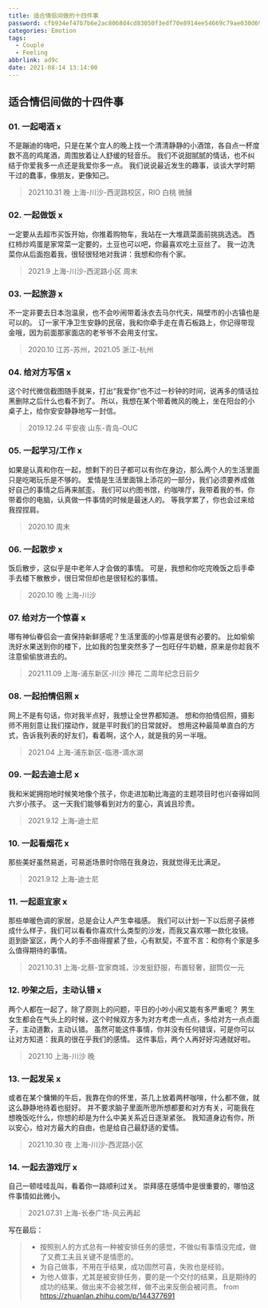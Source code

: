 ```yaml
---
title: 适合情侣间做的十四件事
password: cfb934ef47b7b6e2ac8068d4cd83050f3edf70e8914ee54669c79ae030d69617
categories: Emotion
tags:
  - Couple
  - Feeling
abbrlink: ad9c
date: 2021-08-14 13:14:00
---
```


## 适合情侣间做的十四件事

### 01. 一起喝酒 x

不是蹦迪的嗨吧，只是在某个宜人的晚上找一个清清静静的小酒馆，各自点一杯度数不高的鸡尾酒，周围放着让人舒缓的轻音乐。
我们不说甜腻腻的情话，也不纠结于你爱我多一点还是我爱你多一点。
我们说说最近发生的趣事，谈谈大学时期干过的蠢事，像朋友，更像知己。

> 2021.10.31 晚 上海-川沙-西泥路校区，RIO 白桃 微醺

### 02. 一起做饭 x

一定要从去超市买饭开始，你推着购物车，我站在一大堆蔬菜面前挑挑选选。
西红柿炒鸡蛋是家常菜一定要的，土豆也可以吧，你最喜欢吃土豆丝了。
我一边洗菜你从后面抱着我，很轻很轻地对我讲：我想和你有个家。

> 2021.9 上海-川沙-西泥路小区 周末

### 03. 一起旅游 x

不一定非要去日本泡温泉，也不会吵闹带着泳衣去马尔代夫，隔壁市的小古镇也是可以的。
订一家干净卫生安静的民宿，我和你牵手走在青石板路上，你记得带现金哦，因为前面那家面店的老爷爷不会用支付宝。

> 2020.10 江苏-苏州，2021.05 浙江-杭州

### 04. 给对方写信 x

这个时代微信截图随手就来，打出“我爱你”也不过一秒钟的时间，说再多的情话拉黑删除之后什么也看不到了。
所以，我想在某个带着微风的晚上，坐在阳台的小桌子上，给你安安静静地写一封信。

> 2019.12.24 平安夜 山东-青岛-OUC 

### 05. 一起学习/工作 x

如果是认真和你在一起，想剩下的日子都可以有你在身边，那么两个人的生活里面只是吃喝玩乐是不够的。
爱情是生活里面锦上添花的一部分，我们必须要养成做好自己的事情之后再来腻歪。
我们可以约图书馆，约咖啡厅，我带着我的书，你带着你的电脑，认真做一件事情的时候是最迷人的。
等我学累了，你也会过来给我捏捏肩。

> 2020.10 周末

### 06. 一起散步 x

饭后散步，这似乎是中老年人才会做的事情。
可是，我想和你吃完晚饭之后手牵手去楼下散散步，很日常但却也是很轻松的事情。

> 2020.10 晚 上海-川沙

### 07. 给对方一个惊喜 x

哪有神仙眷侣会一直保持新鲜感呢？生活里面的小惊喜是很有必要的。
比如偷偷洗好水果送到你的楼下，比如我的包里突然多了一包旺仔牛奶糖，原来是你趁我不注意偷偷放进去的。

> 2021.11.09 上海-浦东新区-川沙 捧花 二周年纪念日前夕

### 08. 一起拍情侣照 x

网上不是有句话，你对我半点好，我想让全世界都知道。
想和你拍情侣照，摄影师不用刻意让我们摆动作，就是平时我们的日常就好。
想用这种最简单直白的方式，告诉我列表的好友们，看着啊，这个人，就是我的另一半哦。

> 2021.04 上海-浦东新区-临港-滴水湖

### 09. 一起去迪士尼 x

我和米妮拥抱地时候笑地像个孩子，你走进加勒比海盗的主题项目时也兴奋得如同六岁小孩子。
这一天我们能够看到对方的童心，真诚且珍贵。

> 2021.9.12 上海-迪士尼

### 10. 一起看烟花 x

那些美好虽然易逝，可易逝场景时你陪在我身边，我就觉得无比满足。

> 2021.9.12 上海-迪士尼

### 11. 一起逛宜家 x

那些单暖色调的家居，总是会让人产生幸福感。
我们可以计划一下以后房子装修成什么样子，我们可以看看你喜欢什么类型的沙发，而我又喜欢哪一款化妆镜。
逛到卧室区，两个人的手不由得握紧了些，心有默契，不宣不言：和你有个家是多么值得期待的事情。

> 2021.10.31 上海-北蔡-宜家商城，沙发挺舒服，布置轻奢，甜筒仅一元

### 12. 吵架之后，主动认错 x

两个人都在一起了，除了原则上的问题，平日的小吵小闹又能有多严重呢？
男生女生都会在气头上的时候，这个时候双方多为对方考虑一点点，多给对方一点点面子，主动道歉，主动认错。
虽然可能这件事情，你并没有任何错误，可是你可以让对方知道：我真的很在乎我们的感情。
这件事后，两个人再好好沟通就好啦。

> 2021.10 上海-川沙 晚

### 13. 一起发呆 x

或者在某个慵懒的午后，我靠在你的怀里，茶几上放着两杯咖啡，什么都不做，就这么静静地待着也挺好。
并不要求脑子里面所思所想都要和对方有关，可能我在想晚饭吃什么，你想的却是为什么中美关系近日逐渐紧张。
我知道身边有你，所以安心，给对方最大的自由，也是给自己最舒适的爱情。

> 2021.10.30 夜 上海-川沙-西泥路小区

### 14. 一起去游戏厅 x

自己一顿哇哇乱叫，看着你一路顺利过关。
崇拜感在感情中是很重要的，哪怕这件事情如此微小。

> 2021.07.31 上海-长泰广场-风云再起

写在最后：
> - 按照别人的方式总有一种被安排任务的感觉，不做似有事情没完成，做了又费工夫且关键不是情愿的。
> - 为自己做事，不用在乎结果，成功固然可喜，失败也是经验。
> - 为他人做事，尤其是被安排任务，要的是一个交付的结果，且是期待的成功的结果。做出来不会被怎样，做不出来反倒会被问责。
> from https://zhuanlan.zhihu.com/p/144377691
